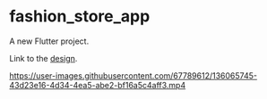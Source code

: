 # fashion_store_app

A new Flutter project.

Link to the [design](https://dribbble.com/shots/16503601-Fashion-store-mobile-app/attachments/11439190?mode=media).



https://user-images.githubusercontent.com/67789612/136065745-43d23e16-4d34-4ea5-abe2-bf16a5c4aff3.mp4

